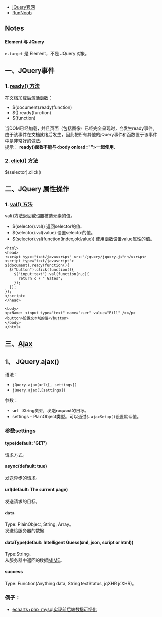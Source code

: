 - [jQuery官网](https://api.jquery.com/)
- [RunNoob](https://www.runoob.com/jquery/jquery-tutorial.html)

## Notes
#### Element 与 JQuery
`e.target` 是 Element，不是 JQuery 对象。   


## 一、JQuery事件
### 1. [ready() 方法](http://www.w3school.com.cn/jquery/event_ready.asp)
在文档加载后激活函数：  
* $(document).ready(function)
* $().ready(function)
* $(function)

当DOM已经加载，并且页面（包括图像）已经完全呈现时，会发生ready事件。  
由于该事件在文档就绪后发生，因此把所有其他的jQuery事件和函数置于该事件中是非常好的做法。  
提示： **ready()函数不能与\<body onload="">一起使用.**

### 2. [click() 方法](http://www.w3school.com.cn/jquery/event_click.asp)
$(selector).click()  

## 二、JQuery 属性操作
### 1. [val() 方法](http://www.w3school.com.cn/jquery/attributes_val.asp)
val()方法返回或设置被选元素的值。  
* $(selector).val() 返回selector的值。
* $(selector).val(value) 设置selector的值。
* $(selector).val(function(index,oldvalue)) 使用函数设置value属性的值。

```
<html>
<head>
<script type="text/javascript" src="/jquery/jquery.js"></script>
<script type="text/javascript">
$(document).ready(function(){
  $("button").click(function(){
    $("input:text").val(function(n,c){
      return c + " Gates";
    });
  });
});
</script>
</head>

<body>
<p>Name: <input type="text" name="user" value="Bill" /></p>
<button>设置文本域的值</button>
</body>
</html>
```

## 三、[Ajax](https://api.jquery.com/category/ajax/)
## 1、 JQuery.ajax()
语法：  
* `jQuery.ajax(url\[, settings])`
* `jQuery.ajax(\[settings])`

参数：
* url - String类型，发送request的目标。
* settings - PlainObject类型。可以通过`$.ajaxSetup()`设置默认值。
### 参数settings
#### type(default: 'GET')
请求方式。  
#### async(default: true)
发送异步的请求。  
#### url(default: The current page)
发送请求的目标。
#### data
Type: PlainObject, String, Array。  
发送给服务器的数据
#### dataType(default: Intelligent Guess(xml, json, script or html))
Type:String。  
从服务器中返回的数据[MIME](http://www.w3school.com.cn/media/media_mimeref.asp)。  
#### success
Type: Function(Anything data, String textStatus, jqXHR jqXHR)。  

### 例子：
* [echarts+php+mysql实现前后端数据可视化](https://www.jianshu.com/p/29895d280624)

